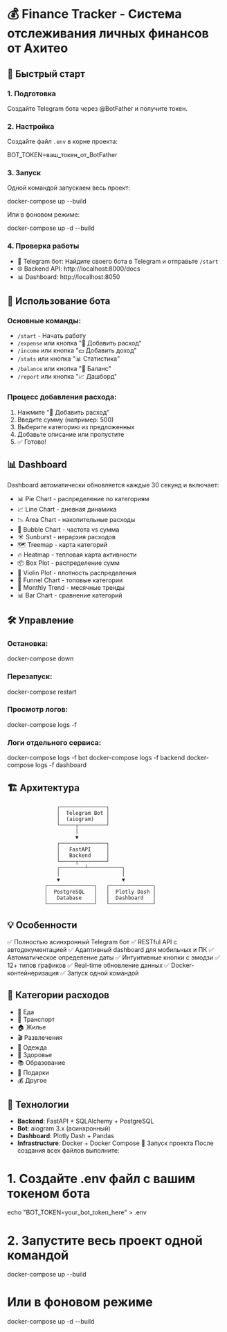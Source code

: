 # 💰 Finance Tracker - Система отслеживания личных финансов от Ахитео

## 🚀 Быстрый старт

### 1. Подготовка

Создайте Telegram бота через @BotFather и получите токен.

### 2. Настройка

Создайте файл `.env` в корне проекта:

BOT_TOKEN=ваш_токен_от_BotFather


### 3. Запуск

Одной командой запускаем весь проект:

docker-compose up --build


Или в фоновом режиме:

docker-compose up -d --build


### 4. Проверка работы

- 🤖 Telegram бот: Найдите своего бота в Telegram и отправьте `/start`
- 🌐 Backend API: http://localhost:8000/docs
- 📊 Dashboard: http://localhost:8050

## 📱 Использование бота

### Основные команды:
- `/start` - Начать работу
- `/expense` или кнопка "💸 Добавить расход"
- `/income` или кнопка "💵 Добавить доход"
- `/stats` или кнопка "📊 Статистика"
- `/balance` или кнопка "💼 Баланс"
- `/report` или кнопка "📈 Дашборд"

### Процесс добавления расхода:
1. Нажмите "💸 Добавить расход"
2. Введите сумму (например: 500)
3. Выберите категорию из предложенных
4. Добавьте описание или пропустите
5. ✅ Готово!

## 📊 Dashboard

Dashboard автоматически обновляется каждые 30 секунд и включает:

- 📊 Pie Chart - распределение по категориям
- 📈 Line Chart - дневная динамика
- 📉 Area Chart - накопительные расходы
- 🫧 Bubble Chart - частота vs сумма
- ☀️ Sunburst - иерархия расходов
- 🗺️ Treemap - карта категорий
- 🔥 Heatmap - тепловая карта активности
- 📦 Box Plot - распределение сумм
- 🎻 Violin Plot - плотность распределения
- 🎯 Funnel Chart - топовые категории
- 📅 Monthly Trend - месячные тренды
- 📊 Bar Chart - сравнение категорий

## 🛠️ Управление

### Остановка:
docker-compose down


### Перезапуск:
docker-compose restart


### Просмотр логов:
docker-compose logs -f


### Логи отдельного сервиса:
docker-compose logs -f bot
docker-compose logs -f backend
docker-compose logs -f dashboard


## 🏗️ Архитектура

                    ┌───────────────┐
                    │  Telegram Bot │
                    │  (aiogram)    │
                    └─────┬─────────┘
                          │
                          ▼
                    ┌───────────────┐
                    │   FastAPI     │
                    │   Backend     │
                    └─────┬─────────┘
                    ┌────────┴───────────┐
                    │                    │
                    ▼                    ▼
                ┌───────────────┐   ┌──────────────┐
                │  PostgreSQL   │   │  Plotly Dash │
                │   Database    │   │  Dashboard   │
                └───────────────┘   └──────────────┘


## 💡 Особенности

✅ Полностью асинхронный Telegram бот
✅ RESTful API с автодокументацией
✅ Адаптивный dashboard для мобильных и ПК
✅ Автоматическое определение даты
✅ Интуитивные кнопки с эмодзи
✅ 12+ типов графиков
✅ Real-time обновление данных
✅ Docker-контейнеризация
✅ Запуск одной командой

## 📝 Категории расходов

- 🍔 Еда
- 🚗 Транспорт
- 🏠 Жилье
- 🎬 Развлечения
- 👕 Одежда
- 💊 Здоровье
- 📚 Образование
- 🎁 Подарки
- 💰 Другое

## 🔧 Технологии

- **Backend**: FastAPI + SQLAlchemy + PostgreSQL
- **Bot**: aiogram 3.x (асинхронный)
- **Dashboard**: Plotly Dash + Pandas
- **Infrastructure**: Docker + Docker Compose
🎯 Запуск проекта
После создания всех файлов выполните:


# 1. Создайте .env файл с вашим токеном бота
echo "BOT_TOKEN=your_bot_token_here" > .env

# 2. Запустите весь проект одной командой
docker-compose up --build

# Или в фоновом режиме
docker-compose up -d --build